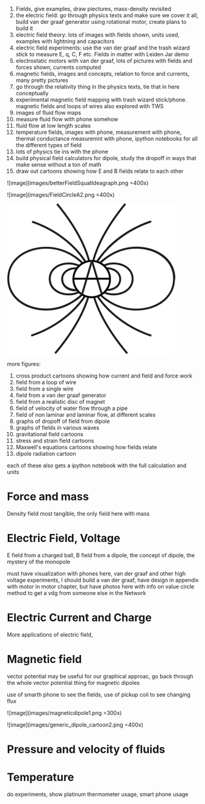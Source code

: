 1. Fields, give examples, draw piectures, mass-density revisited
2. the electric field: go through physics texts and make sure we cover it all, build van der graaf generator using rotational motor, create plans to build it
3. electric field theory: lots of images with fields shown, units used, examples with lightning and capacitors
4. electric field experiments: use the van der graaf and the trash wizard stick to measure E, q, C, F etc.  Fields in matter with Leiden Jar demo
5. electrostatic motors with van der graaf, lots of pictures with fields and forces shown, currents computed
6. magnetic fields, images and concepts, relation to force and currents, many pretty pictures
7. go through the relativity thing in the physics texts, tie that in here conceptually
8. experimental magnetic field mapping with trash wizard stick/phone.  magnetic fields and loops of wires also explored with TWS
9. images of fluid flow maps
10. measure fluid flow with phone somehow
11. fluid flow at low length scales
12. temperature fields, images with phone, measurement with phone, thermal conductance measuremnt with phone, ipython notebooks for all the different types of field
13. lots of physics tie ins with the phone
14. build physical field calculators for dipole, study the dropoff in ways that make sense without a ton of math
15. draw out cartoons showing how E and B fields relate to each other


![image](images/betterFieldSquatIdeagraph.png =400x) 


![image](images/FieldCircleA2.png
 =400x) 

![image](images/FieldCircleA2.png) 

more figures:

1. cross product cartoons showing how current and field and force work
2. field from a loop of wire
3. field from a single wire
4. field from a van der graaf generator
5. field from a realistic disc of magnet
6. field of velocity of water flow through a pipe
7. field of non laminar and laminar flow, at different scales
8. graphs of dropoff of field from dipole
9. graphs of fields in various waves
10. gravitational field cartoons
11. stress and strain field cartoons
12. Maxwell's equations cartoons showing how fields relate
13. dipole radiation cartoon

each of these also gets a ipython notebook with the full calculation and units

# Force and mass

Density field most tangible, the only field here with mass

# Electric Field, Voltage

E field from a charged ball, B field from a dipole, the concept of dipole, the mystery of the monopole 

must have visualization with phones here, van der graaf and other high voltage experiments, I should build a van der graaf, have design in appendix with motor in motor chapter, but have photos here with info on value circle method to get a vdg from someone else in the Network

# Electric Current and Charge

More applications of electric field, 


# Magnetic field 


vector potential may be useful for our graphical approac, go back through the whole vector potential thing for magnetic dipoles

use of smarth phone to see the fields, use of pickup coil to see changing flux

![image](images/magneticdipole1.png =300x) 

![image](images/generic_dipole_cartoon2.png =400x) 


# Pressure and velocity of fluids

# Temperature

do experiments, show platinum thermometer usage, smart phone usage